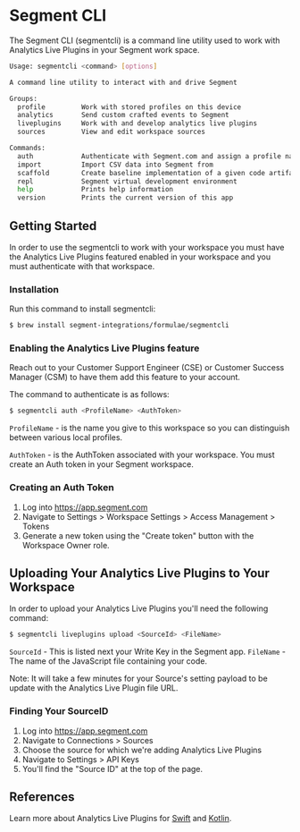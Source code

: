 # Segment CLI

The Segment CLI (segmentcli) is a command line utility used to work with Analytics
Live Plugins in your Segment work space.

```bash
Usage: segmentcli <command> [options]

A command line utility to interact with and drive Segment

Groups:
  profile         Work with stored profiles on this device
  analytics       Send custom crafted events to Segment
  liveplugins     Work with and develop analytics live plugins
  sources         View and edit workspace sources

Commands:
  auth            Authenticate with Segment.com and assign a profile name
  import          Import CSV data into Segment from
  scaffold        Create baseline implementation of a given code artifact
  repl            Segment virtual development environment
  help            Prints help information
  version         Prints the current version of this app
```

## Getting Started

In order to use the segmentcli to work with your workspace you must have the 
Analytics Live Plugins featured enabled in your workspace and you must 
authenticate with that workspace.

### Installation

Run this command to install segmentcli:
```bash
$ brew install segment-integrations/formulae/segmentcli
```

### Enabling the Analytics Live Plugins feature

Reach out to your Customer Support Engineer (CSE) or Customer Success Manager (CSM) 
to have them add this feature to your account.

The command to authenticate is as follows:

```bash
$ segmentcli auth <ProfileName> <AuthToken>
```

`ProfileName` - is the name you give to this workspace so you can distinguish
between various local profiles.

`AuthToken` - is the AuthToken associated with your workspace. You must create
an Auth token in your Segment workspace.

### Creating an Auth Token

1. Log into https://app.segment.com
1. Navigate to Settings > Workspace Settings > Access Management > Tokens
1. Generate a new token using the "Create token" button with the Workspace Owner role.

## Uploading Your Analytics Live Plugins to Your Workspace

In order to upload your Analytics Live Plugins you'll need the following command:

```bash
$ segmentcli liveplugins upload <SourceId> <FileName>
```

`SourceId` - This is listed next your Write Key in the Segment app.
`FileName` - The name of the JavaScript file containing your code.

Note: It will take a few minutes for your Source's setting payload to be update
with the Analytics Live Plugin file URL.

### Finding Your SourceID

1. Log into https://app.segment.com
1. Navigate to Connections > Sources
1. Choose the source for which we're adding Analytics Live Plugins
1. Navigate to Settings > API Keys
1. You'll find the "Source ID" at the top of the page.


## References

Learn more about Analytics Live Plugins for [Swift](https://github.com/segment-integrations/analytics-swift-live) and [Kotlin](https://github.com/segment-integrations/analytics-swift-live).

